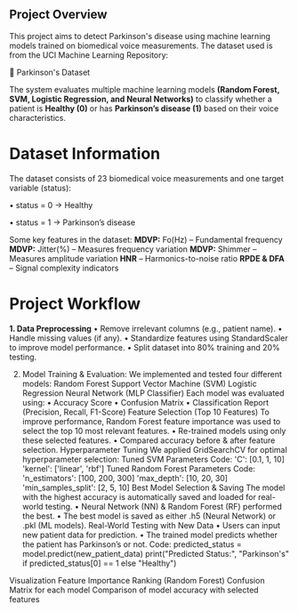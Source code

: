 ## Project Overview

This project aims to detect Parkinson's disease using machine learning models trained on biomedical voice measurements. The dataset used is from the UCI Machine Learning Repository:

🔗 Parkinson's Dataset

The system evaluates multiple machine learning models **(Random Forest, SVM, Logistic Regression, and Neural Networks)** to classify whether a patient is **Healthy (0)** or has **Parkinson’s disease (1)** based on their voice characteristics.

# Dataset Information
The dataset consists of 23 biomedical voice measurements and one target variable (status):

•	status = 0 → Healthy

•	status = 1 → Parkinson’s disease


Some key features in the dataset:
 **MDVP:** Fo(Hz) – Fundamental frequency
 **MDVP:** Jitter(%) – Measures frequency variation
 **MDVP:** Shimmer – Measures amplitude variation
 **HNR** – Harmonics-to-noise ratio
 **RPDE & DFA** – Signal complexity indicators
 
# Project Workflow
**1.	Data Preprocessing**
•	Remove irrelevant columns (e.g., patient name).
•	Handle missing values (if any).
•	Standardize features using StandardScaler to improve model performance.
•	Split dataset into 80% training and 20% testing.

2. Model Training & Evaluation:
We implemented and tested four different models:
 Random Forest
 Support Vector Machine (SVM)
 Logistic Regression
 Neural Network (MLP Classifier)
Each model was evaluated using:
•	Accuracy Score
•	Confusion Matrix
•	Classification Report (Precision, Recall, F1-Score)
Feature Selection (Top 10 Features)
To improve performance, Random Forest feature importance was used to select the top 10 most relevant features.
•	Re-trained models using only these selected features.
•	Compared accuracy before & after feature selection.
Hyperparameter Tuning
We applied GridSearchCV for optimal hyperparameter selection:
Tuned SVM Parameters
Code:
'C': [0.1, 1, 10]
'kernel': ['linear', 'rbf']
Tuned Random Forest Parameters
Code:
'n_estimators': [100, 200, 300]
'max_depth': [10, 20, 30]
'min_samples_split': [2, 5, 10]
Best Model Selection & Saving
The model with the highest accuracy is automatically saved and loaded for real-world testing.
•	Neural Network (NN) & Random Forest (RF) performed the best.
•	The best model is saved as either .h5 (Neural Network) or .pkl (ML models).
Real-World Testing with New Data
•	Users can input new patient data for prediction.
•	The trained model predicts whether the patient has Parkinson’s or not.
Code:
predicted_status = model.predict(new_patient_data)
print("Predicted Status:", "Parkinson's" if predicted_status[0] == 1 else "Healthy")

Visualization
Feature Importance Ranking (Random Forest)
Confusion Matrix for each model
Comparison of model accuracy with selected features











